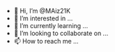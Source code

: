 - 👋 Hi, I’m @MAiz21K
- 👀 I’m interested in ...
- 🌱 I’m currently learning ...
- 💞️ I’m looking to collaborate on ...
- 📫 How to reach me ...

<!---
MAiz21K/MAiz21K is a ✨ special ✨ repository because its `README.md` (this file) appears on your GitHub profile.
You can click the Preview link to take a look at your changes.
--->

